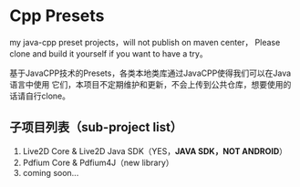 # Cpp Presets

my java-cpp preset projects，will not publish on maven center，
Please clone and build it yourself if you want to have a try。

基于JavaCPP技术的Presets，各类本地类库通过JavaCPP使得我们可以在Java语言中使用
它们，本项目不定期维护和更新，不会上传到公共仓库，想要使用的话请自行clone。

## 子项目列表（sub-project list）

1. Live2D Core & Live2D Java SDK（YES，**JAVA SDK，NOT ANDROID**）
2. Pdfium Core & Pdfium4J（new library）
3. coming soon...
